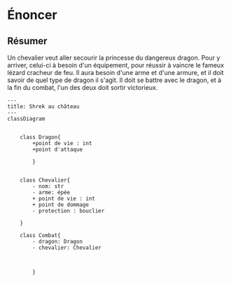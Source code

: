 # Énoncer

## Résumer
Un chevalier veut aller secourir la princesse du dangereux dragon. Pour y arriver, celui-ci à besoin d'un équipement,
pour réussir à vaincre le fameux lézard cracheur de feu. Il aura besoin d'une arme et d'une armure, et il doit savoir 
de quel type de dragon il s'agit. Il doit se battre avec le dragon, et à la fin du combat, l'un des deux doit sortir victorieux.

```mermaid
---
title: Shrek au château
---
classDiagram
    
    
    class Dragon{
        +point de vie : int
        +point d'attaque
        
        }


    class Chevalier{
        - nom: str
        - arme: épée
        + point de vie : int
        + point de dommage
        - protection : bouclier
    
    }

    class Combat{
        - dragon: Dragon
        - chevalier: Chevalier
        
    
    
        }
```

